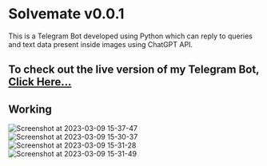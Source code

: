 # Solvemate v0.0.1

This is a Telegram Bot developed using Python which can reply to queries and text data present inside images using ChatGPT API.

## To check out the live version of my Telegram Bot, [Click Here...](https://lnkd.in/dgW9uic5)

## Working
![Screenshot at 2023-03-09 15-37-47](https://user-images.githubusercontent.com/74459400/224177662-28f819bd-99c4-4549-b6cc-f46f40eaf8d0.png)
![Screenshot at 2023-03-09 15-30-37](https://user-images.githubusercontent.com/74459400/224177705-f5202c8f-73b3-41e1-84a9-a8cf71dd509a.png)
![Screenshot at 2023-03-09 15-31-28](https://user-images.githubusercontent.com/74459400/224177764-b180a411-39be-452a-948e-0080dbc355f3.png)
![Screenshot at 2023-03-09 15-31-49](https://user-images.githubusercontent.com/74459400/224177805-8bd39116-c0d1-4424-8559-e6097c16f75f.png)

